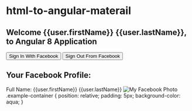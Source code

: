 # html-to-angular-materail
<div class="example-container mat-elevation-z8">
  <mat-card class="example-card">
    <mat-card-header>
      <mat-card-title><h2>Welcome <span *ngIf="loggedIn===true">{{user.firstName}} {{user.lastName}}, </span> to Angular 8 Application</h2></mat-card-title>
      <mat-card-subtitle>
        <button type="button" (click)="signInWithFB()" *ngIf="loggedIn===false" mat-flat-button color="primary">Sign In With Facebook</button>
        <button type="button" (click)="signOut()" *ngIf="loggedIn===true" mat-flat-button color="primary">Sign Out From Facebook</button>
      </mat-card-subtitle>
    </mat-card-header>
  </mat-card>
  <mat-card class="example-card" *ngIf="loggedIn===true">
    <mat-card-header>
      <mat-card-title><h2>Your Facebook Profile:</h2></mat-card-title>
      <mat-card-subtitle>Full Name: {{user.firstName}} {{user.lastName}}</mat-card-subtitle>
    </mat-card-header>
    <img mat-card-image [src]="user.photoUrl" alt="My Facebook Photo">
    <mat-card-content>
    </mat-card-content>
  </mat-card>
</div>
.example-container {
  position: relative;
  padding: 5px;
  background-color: aqua;
}

